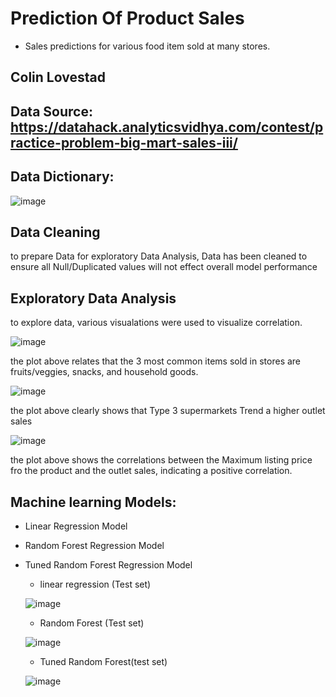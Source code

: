 # Prediction Of Product Sales 

- Sales predictions for various food item sold at many stores.


## Colin Lovestad
 
## Data Source: https://datahack.analyticsvidhya.com/contest/practice-problem-big-mart-sales-iii/

## Data Dictionary:
![image](https://github.com/clovestad/Prediction_of_Product_Sales/assets/103072823/010fbd5b-6581-4434-9388-7f19b3c0bb34)

## Data Cleaning
to prepare Data for exploratory Data Analysis, Data has been cleaned to ensure all Null/Duplicated values will not effect overall model performance

## Exploratory Data Analysis
to explore data, various  visualations were used to visualize correlation.

![image](https://github.com/clovestad/Prediction_of_Product_Sales/assets/103072823/cc05c4a9-4a81-47d9-afb6-d7453558d385)

the plot above relates that the 3 most common items sold in stores  are  fruits/veggies, snacks, and household goods.

![image](https://github.com/clovestad/Prediction_of_Product_Sales/assets/103072823/c2e1653e-7758-4456-9740-70f4a35b0fd9)

the plot above  clearly shows that  Type 3 supermarkets Trend a higher outlet sales


![image](https://github.com/clovestad/Prediction_of_Product_Sales/assets/103072823/a8869f03-c684-4510-942b-5e0265e63650)
 
 the plot above shows the correlations between the Maximum listing price fro the product and the  outlet sales, indicating a positive correlation.

 ## Machine learning Models:
 -  Linear Regression Model
 -  Random Forest Regression Model
 -  Tuned Random Forest Regression Model

    - linear regression (Test set)
      
    ![image](https://github.com/clovestad/Prediction_of_Product_Sales/assets/103072823/ebadc1eb-01d5-4216-8645-6384413f8d4d)

    - Random Forest (Test set)

     ![image](https://github.com/clovestad/Prediction_of_Product_Sales/assets/103072823/47d45033-6d8e-4db1-ad66-2c732b9d7025)

    - Tuned Random Forest(test set)
  
      
    ![image](https://github.com/clovestad/Prediction_of_Product_Sales/assets/103072823/9423a600-882a-4798-9cb5-a6e0b8716d1b)



